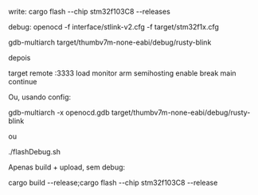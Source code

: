 write:
cargo flash --chip stm32f103C8 --releases

debug:
openocd -f interface/stlink-v2.cfg -f target/stm32f1x.cfg


gdb-multiarch target/thumbv7m-none-eabi/debug/rusty-blink

depois

target remote :3333
load
monitor arm semihosting enable
break main
continue


Ou, usando config:

gdb-multiarch -x openocd.gdb target/thumbv7m-none-eabi/debug/rusty-blink


ou

./flashDebug.sh


Apenas build + upload, sem debug:

cargo build --release;cargo flash --chip stm32f103C8 --release

